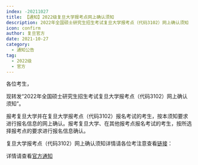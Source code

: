 ```yaml
---
index: -20211027
title: 【通知】2022级复旦大学报考点网上确认须知
description: 2022年全国硕士研究生招生考试复旦大学报考点（代码3102）网上确认须知
icon: confirm
author: 复旦官方
date: 2021-10-27
category:
  - 通知公告
tag:
  - 2022级
  - 官方
---
```


各位考生，

现转发“2022年全国硕士研究生招生考试复旦大学报考点（代码3102）网上确认须知”。

报考复旦大学并在复旦大学报考点（代码3102）报名考试的考生，按本须知要求进行报名信息的网上确认。报考复旦大学、在其他报考点报名考试的考生，按所选择报考点的要求进行报名信息确认。

复旦大学报考点（代码3102）网上确认须知详情请各位考注意查看[链接](http://www.gsao.fudan.edu.cn/56/55/c15014a415317/page.htm)：

详情请查看[官方通知](http://www.mse.fudan.edu.cn/56/ae/c13262a415406/page.htm)